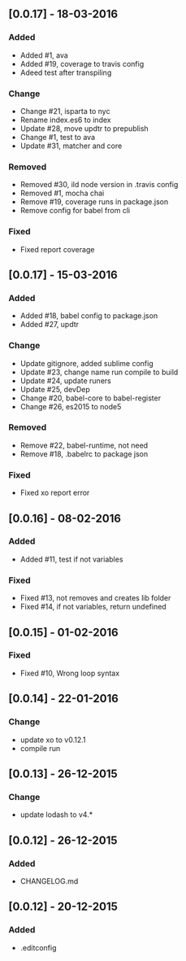 ## [0.0.17] - 18-03-2016
### Added 
- Added #1, ava
- Added #19, coverage to travis config
- Adeed test after transpiling

### Change
- Change #21, isparta to nyc
- Rename index.es6 to index
- Update #28, move updtr to prepublish
- Change #1, test to ava
- Update #31, matcher and core

### Removed
- Removed #30, ild node version in .travis config
- Removed #1, mocha chai
- Remove #19, coverage runs in package.json
- Remove config for babel from cli

### Fixed
- Fixed report coverage

## [0.0.17] - 15-03-2016
### Added 
- Added #18, babel config to package.json
- Added #27, updtr

### Change
- Update gitignore, added sublime config
- Update #23, change name run compile to build
- Update #24, update runers
- Update #25, devDep
- Change #20, babel-core to babel-register
- Change #26, es2015 to node5

### Removed
- Remove #22, babel-runtime, not need
- Remove #18, .babelrc to package json

### Fixed
- Fixed xo report error

## [0.0.16] - 08-02-2016
### Added
- Added #11, test if not variables

### Fixed
- Fixed #13, not removes and creates lib folder
- Fixed #14, if not variables, return undefined

## [0.0.15] - 01-02-2016
### Fixed
- Fixed #10, Wrong loop syntax

## [0.0.14] - 22-01-2016
### Change
- update xo to v0.12.1
- compile run

## [0.0.13] - 26-12-2015
### Change
- update lodash to v4.*

## [0.0.12] - 26-12-2015
### Added
- CHANGELOG.md

## [0.0.12] - 20-12-2015
### Added
- .editconfig

